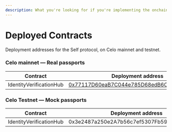 ```yaml
---
description: What you're looking for if you're implementing the onchain sdk
---
```


# Deployed Contracts

Deployment addresses for the Self protocol, on Celo mainnet and testnet.

### Celo mainnet — Real passports

<table><thead><tr><th width="374">Contract</th><th>Deployment address</th><th data-hidden></th></tr></thead><tbody><tr><td>IdentityVerificationHub</td><td><a href="https://celoscan.io/address/0x77117D60eaB7C044e785D68edB6C7E0e134970Ea">0x77117D60eaB7C044e785D68edB6C7E0e134970Ea</a></td><td></td></tr></tbody></table>

### Celo Testnet — Mock passports

<table><thead><tr><th width="374">Contract</th><th>Deployment address</th><th data-hidden></th></tr></thead><tbody><tr><td>IdentityVerificationHub</td><td>0x3e2487a250e2A7b56c7ef5307Fb591Cc8C83623D</td><td></td></tr></tbody></table>

